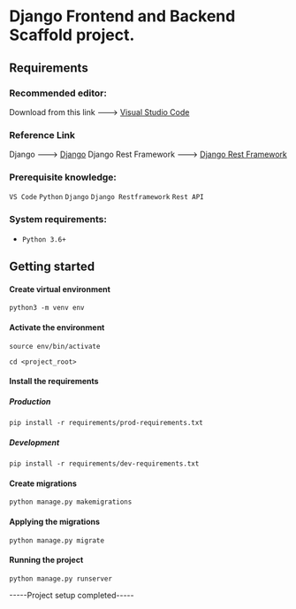# Django Frontend and Backend Scaffold project.

## Requirements

### Recommended editor:

Download from this link ---> [Visual Studio Code](https://code.visualstudio.com/Download)

### Reference Link

Django ---> [Django](https://www.djangoproject.com/)
Django Rest Framework ---> [Django Rest Framework](https://www.django-rest-framework.org/)

### Prerequisite knowledge:

`VS Code` `Python` `Django` `Django Restframework` `Rest API`

### System requirements:

- `Python 3.6+`

## Getting started

#### Create virtual environment

`python3 -m venv env`

#### Activate the environment

`source env/bin/activate`

`cd <project_root>`

#### Install the requirements

##### Production

`pip install -r requirements/prod-requirements.txt`

##### Development

`pip install -r requirements/dev-requirements.txt`

#### Create migrations

`python manage.py makemigrations`

#### Applying the migrations

`python manage.py migrate`

#### Running the project

`python manage.py runserver`

-----Project setup completed-----
